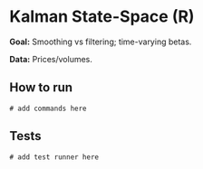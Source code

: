 # Kalman State-Space (R)

**Goal:** Smoothing vs filtering; time-varying betas.

**Data:** Prices/volumes.

## How to run

```
# add commands here
```

## Tests

```
# add test runner here
```
